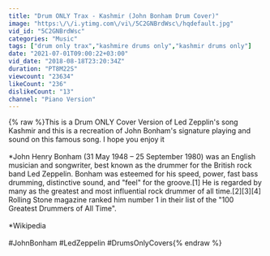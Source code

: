 ```yaml
---
title: "Drum ONLY Trax - Kashmir (John Bonham Drum Cover)"
image: "https:\/\/i.ytimg.com\/vi\/5C2GNBrdWsc\/hqdefault.jpg"
vid_id: "5C2GNBrdWsc"
categories: "Music"
tags: ["drum only trax","kashmire drums only","kashmir drums only"]
date: "2021-07-01T09:00:22+03:00"
vid_date: "2018-08-18T23:20:34Z"
duration: "PT8M22S"
viewcount: "23634"
likeCount: "236"
dislikeCount: "13"
channel: "Piano Version"
---
```

{% raw %}This is a Drum ONLY Cover Version of Led Zepplin's song Kashmir and this is a recreation of John Bonham's signature playing and sound on this famous song. I hope you enjoy it<br /><br />*John Henry Bonham (31 May 1948 – 25 September 1980) was an English musician and songwriter, best known as the drummer for the British rock band Led Zeppelin. Bonham was esteemed for his speed, power, fast bass drumming, distinctive sound, and &quot;feel&quot; for the groove.[1] He is regarded by many as the greatest and most influential rock drummer of all time.[2][3][4] Rolling Stone magazine ranked him number 1 in their list of the &quot;100 Greatest Drummers of All Time&quot;.<br /><br />*Wikipedia<br /><br />#JohnBonham #LedZeppelin #DrumsOnlyCovers{% endraw %}
